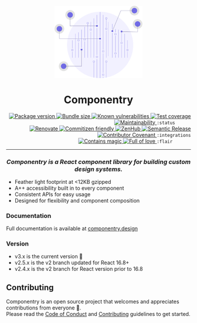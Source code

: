 <br />
<div align="center">
  <img src="./docs/assets/icon.png" width="240" alt="circuits" />  
</div>
<h1 align="center">Componentry</h1>

<div align="right">
  <!-- prettier-ignore-start -->
  <a href="https://www.npmjs.com/package/componentry">
    <img src="https://img.shields.io/npm/v/componentry" alt="Package version" valign="text-top"/>
  </a>
  <a href="https://bundlephobia.com/result?p=componentry">
    <img src="https://img.shields.io/bundlephobia/minzip/componentry" alt="Bundle size" valign="text-top" />
  </a>
  <a href="https://snyk.io/test/github/crystal-ball/componentry?targetFile=package.json">
    <img src="https://snyk.io/test/github/crystal-ball/componentry/badge.svg?targetFile=package.json" alt="Known vulnerabilities" valign="text-top" />
  </a>
  <a href="https://codeclimate.com/github/crystal-ball/componentry/test_coverage">
    <img src="https://api.codeclimate.com/v1/badges/7cadedbd49251df31254/test_coverage" alt="Test coverage" valign="text-top" />
  </a>
  <a href="https://codeclimate.com/github/crystal-ball/componentry/maintainability">
    <img src="https://api.codeclimate.com/v1/badges/7cadedbd49251df31254/maintainability" alt="Maintainability" valign="text-top"/>
  </a>
  <code>:status&nbsp;&nbsp;&nbsp;&nbsp;&nbsp;&nbsp;</code>

  <br />
  <a href="https://renovatebot.com/">
    <img src="https://img.shields.io/badge/Renovate-enabled-32c3c2.svg" alt="Renovate" valign="text-top" />
  </a>
  <a href="https://commitizen.github.io/cz-cli/">
    <img src="https://img.shields.io/badge/Commitizen-%E2%9C%93%20friendly-10e67b" alt="Commitizen friendly" valign="text-top" />
  </a>
  <a href="https://github.com/crystal-ball/componentry#workspaces/-projects-5b88b5c9af3c0a2186966767/board?repos=85410774">
    <img src="https://img.shields.io/badge/ZenHub-managed-5e60ba.svg" alt="ZenHub" valign="text-top" />
  </a>
  <a href="https://semantic-release.gitbook.io/semantic-release/">
    <img src="https://img.shields.io/badge/%F0%9F%93%A6%F0%9F%9A%80-semantic_release-e10079.svg" alt="Semantic Release" valign="text-top"/>
  </a>
  <a href="./CODE_OF_CONDUCT.md">
    <img src="https://img.shields.io/badge/Contributor%20Covenant-v2.0-de8cf2.svg" alt="Contributor Covenant" valign="text-top" />
  </a>
  <code>:integrations</code>

  <br />
  <a href="https://github.com/crystal-ball">
    <img src="https://img.shields.io/badge/%F0%9F%94%AE%E2%9C%A8-contains_magic-D831D7.svg" alt="Contains magic" valign="text-top" />
  </a>
  <a href="https://github.com/crystal-ball/crystal-ball.github.io">
    <img src="https://img.shields.io/badge/%F0%9F%92%96%F0%9F%8C%88-full_of_love-F5499E.svg" alt="Full of love" valign="text-top" />
  </a>
  <code>:flair&nbsp;&nbsp;&nbsp;&nbsp;&nbsp;&nbsp;&nbsp;</code>
  <!-- prettier-ignore-end -->
</div>

---

<h3 align="center">
  <em>Componentry is a React component library for building custom design systems.</em>
</h3>

- Feather light footprint at <12KB gzipped
- A++ accessibility built in to every component
- Consistent APIs for easy usage
- Designed for flexibility and component composition

### Documentation

Full documentation is available at
[componentry.design](https://componentry.design)

### Version

- v3.x is the current version 🎉
- v2.5.x is the v2 branch updated for React 16.8+
- v2.4.x is the v2 branch for React version prior to 16.8

## Contributing

Componentry is an open source project that welcomes and appreciates
contributions from everyone 🙌. <br /> Please read the
[Code of Conduct](./CODE_OF_CONDUCT.md) and
[Contributing](./.github/CONTRIBUTING.md) guidelines to get started.
